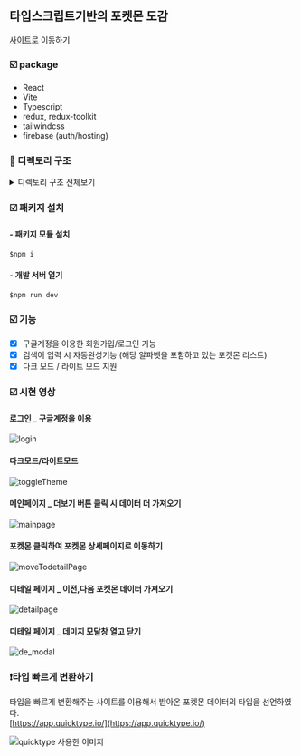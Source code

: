 ## 타입스크립트기반의 포켓몬 도감

[사이트](https://my-pokemon-app-d036d.firebaseapp.com/)로 이동하기

### ☑️ package

- React
- Vite
- Typescript
- redux, redux-toolkit
- tailwindcss
- firebase (auth/hosting)

### 📂 디렉토리 구조

<details>
<summary>
디렉토리 구조 전체보기
</summary>

```bash
├── 📁api
│   ├── const.ts
│   └── Login.ts
├── 📁assets
│   │   ├── 📁fonts
│   │   ├── 📁image
│   │   │   ├── not-found.png
│   │   │   └── pokemonAnimation.json
│   │   ├── 📁icons
│   │   ├── ArrowLeft.tsx
│   │   ├── Balance.tsx
│   │   ├── GreaterThan.tsx
│   │   ├── LessThan.tsx
│   │   ├── Loading.tsx
│   │   ├── Pokeball.tsx
│   │   └── Vector.tsx
├── 📁components
│   ├── 📁autocomplete
│   │   ├── AutoComplete.tsx
│   │   └── SearchBox.tsx
│   ├── 📁damage-modal
│   │   ├── DamageModal.tsx
│   │   └── DamageRelations.tsx
│   ├── Button.tsx
│   ├── Footer.tsx
│   ├── GeneralLayout.tsx
│   ├── LazyImg.tsx
│   ├── LightDarkModeButton.tsx
│   ├── LoaderPokeball.tsx
│   ├── Logo.tsx
│   └── NavBar.tsx
├── 📁pages
│   ├──📁DetailPage
│   │   └── index.tsx
│   ├──📁LoginPage
│   │   └── index.tsx
│   ├──📁MainPage
│   │   ├── PokeCard.tsx
│   │   └── index.tsx
│   ├──📁NotFoundPage
│   │   └── index.tsx
├── 📁hooks
│   ├── redux.ts
│   └── useOnClickOutSide.ts
├── 📁store
│   ├── 📁pokemons
│   │   ├── pokemon.slice.ts
│   │   └── pokemons.slice.ts
│   ├── 📁theme
│   │   └── theme.slice.ts
│   ├── 📁user
│   │   └── user.slice.ts
│   └── index.ts
├── 📁types
│   ├── classNameProps.ts
│   ├── DamageRelationOfPokemonTypes.ts
│   ├── FormattedPokemonData.ts
│   ├── PokemonDescription.ts
│   ├── PokemonDetail.ts
│   └── SeparateDamageRelations.ts
├── App.tsx
├── App.css
├── firebase.ts
├── main.css
└── main.tsx
```

</details>

### ☑️ 패키지 설치

#### - 패키지 모듈 설치

`$npm i`

#### - 개발 서버 열기

`$npm run dev`

### ☑️ 기능

- [x] 구글계정을 이용한 회원가입/로그인 기능
- [x] 검색어 입력 시 자동완성기능 (해당 알파벳을 포함하고 있는 포켓몬 리스트)
- [x] 다크 모드 / 라이트 모드 지원

### ☑️ 시현 영상

#### 로그인 \_ 구글계정을 이용

![login](https://github.com/hyemin12/react-pokemon-app/assets/66300732/354f3b49-c553-4fc3-afc4-bc520cf89fc0)

#### 다크모드/라이트모드

![toggleTheme](https://github.com/hyemin12/react-pokemon-app/assets/66300732/280993a1-42ce-4500-9216-b515cfeae3f6)

#### 메인페이지 \_ 더보기 버튼 클릭 시 데이터 더 가져오기

![mainpage](https://github.com/hyemin12/react-pokemon-app/assets/66300732/a1738a1f-a0be-4b62-9a16-af551d02cbfd)

#### 포켓몬 클릭하여 포켓몬 상세페이지로 이동하기

![moveTodetailPage](https://github.com/hyemin12/react-pokemon-app/assets/66300732/6fb550fa-362a-4209-8a64-22755e8edd6d)

#### 디테일 페이지 \_ 이전,다음 포켓몬 데이터 가져오기

![detailpage](https://github.com/hyemin12/react-pokemon-app/assets/66300732/690656b5-52f8-4c79-b6a4-e54040292656)

#### 디테일 페이지 \_ 데미지 모달창 열고 닫기

![de_modal](https://github.com/hyemin12/react-pokemon-app/assets/66300732/60efe1cc-b0bb-4a43-9b0c-49f271063de5)

### ❗️타입 빠르게 변환하기

타입을 빠르게 변환해주는 사이트를 이용해서 받아온 포켓몬 데이터의 타입을 선언하였다.  
[https://app.quicktype.io/](https://app.quicktype.io/)

![quicktype 사용한 이미지](https://github.com/hyemin12/react-pokemon-app/assets/66300732/3fc214f9-8fe5-4912-8dab-20a8974d4e4a)
